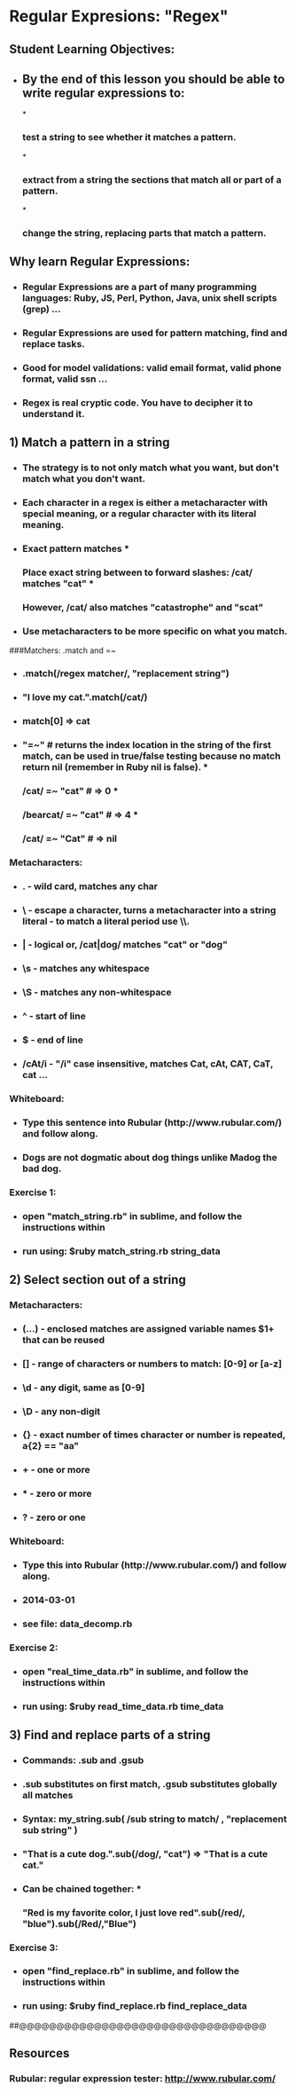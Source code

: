 # Regular Expresions: "Regex"

## Student Learning Objectives:
* <h2> By the end of this lesson you should be able to write regular expressions to:</h2>
	* <h3> test a string to see whether it matches a pattern.</h3>
	* <h3> extract from a string the sections that match all or part of a pattern.</h3>
	* <h3> change the string, replacing parts that match a pattern.</h3>
	
## Why learn Regular Expressions:
* <h3> Regular Expressions are a part of many programming languages: Ruby, JS, Perl, Python, Java, unix shell scripts (grep) ...
* <h3> Regular Expressions are used for pattern matching, find and replace tasks.
* <h3> Good for model validations: valid email format, valid phone format, valid ssn ...
* <h3> Regex is real cryptic code. You have to decipher it to understand it.

## 1) Match a pattern in a string

* <h3> The strategy is to not only match what you want, but don't match what you don't want.
* <h3> Each character in a regex is either a metacharacter with special meaning, or a regular character with its literal meaning.
* <h3> Exact pattern matches
	* <h3> Place exact string between to forward slashes: /cat/ matches "cat"
	* <h3> However, /cat/ also matches "catastrophe" and "scat" 
* <h3> Use metacharacters to be more specific on what you match.
	
###Matchers: .match and =~
* <h3> .match(/regex matcher/, "replacement string")
* <h3> "I love my cat.".match(/cat/)
* <h3> match[0] => cat
* <h3> "=~" # returns the index location in the string of the first match, can be used in true/false testing because no match return nil (remember in Ruby nil is false).
	* <h3> /cat/ =~ "cat"      # => 0
	* <h3> /bearcat/ =~ "cat"  # => 4
	* <h3> /cat/ =~ "Cat" # => nil

### Metacharacters:
* <h3> . - wild card, matches any char
* <h3> \ - escape a character, turns a metacharacter into a string literal - to match a literal period use \\.
* <h3> | - logical or, /cat|dog/ matches "cat" or "dog"
* <h3> \s - matches any whitespace
* <h3> \S - matches any non-whitespace
* <h3> ^ - start of line
* <h3> $ - end of line
* <h3> /cAt/i - "/i" case insensitive, matches Cat, cAt, CAT, CaT, cat ...

### Whiteboard:
* <h3> Type this sentence into Rubular (http://www.rubular.com/) and follow along.
* <h3> Dogs are not dogmatic about dog things unlike Madog the bad dog.

### Exercise 1:
* <h3> open "match_string.rb" in sublime, and follow the instructions within 
* <h3> run using: $ruby match_string.rb string_data

## 2) Select section out of a string

### Metacharacters:
* <h3> (...) - enclosed matches are assigned variable names $1+ that can be reused
* <h3> [] - range of characters or numbers to match: [0-9] or [a-z]
* <h3> \d - any digit, same as [0-9]
* <h3> \D - any non-digit
* <h3> {} - exact number of times character or number is repeated, a{2} == "aa"
* <h3> + - one or more
* <h3> * - zero or more
* <h3> ? - zero or one

### Whiteboard:
* <h3> Type this into Rubular (http://www.rubular.com/) and follow along.
* <h3> 2014-03-01
* <h3> see file: data_decomp.rb

### Exercise 2:
* <h3> open "real_time_data.rb" in sublime, and follow the instructions within 
* <h3> run using: $ruby read_time_data.rb time_data

## 3) Find and replace parts of a string

* <h3> Commands: .sub and .gsub
* <h3> .sub substitutes on first match, .gsub substitutes globally all matches
* <h3> Syntax: my_string.sub( /sub string to match/ , "replacement sub string" )
* <h3> "That is a cute dog.".sub(/dog/, "cat") => "That is a cute cat."
* <h3> Can be chained together:
	* <h3> "Red is my favorite color, I just love red".sub(/red/, "blue").sub(/Red/,"Blue")

### Exercise 3:
* <h3> open "find_replace.rb" in sublime, and follow the instructions within 
* <h3> run using: $ruby find_replace.rb find_replace_data

##@@@@@@@@@@@@@@@@@@@@@@@@@@@@@@@@@
## Resources
### Rubular: regular expression tester: http://www.rubular.com/





